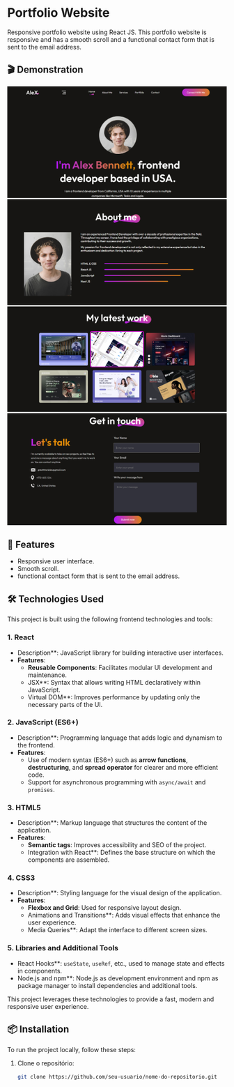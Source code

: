 # Portfolio Website

Responsive portfolio website using React JS. This portfolio website is responsive and has a smooth scroll and a functional contact form that is sent to the email address.


## 🎬 Demonstration


![image](https://github.com/joanadecastro/portfolio-react/blob/main/src/assets/cap1.png)
![image](https://github.com/joanadecastro/portfolio-react/blob/main/src/assets/cap2.png)
![image](https://github.com/joanadecastro/portfolio-react/blob/main/src/assets/cap3.png)
![image](https://github.com/joanadecastro/portfolio-react/blob/main/src/assets/cap4.png)


## 🚀 Features

- Responsive user interface.
- Smooth scroll.
- functional contact form that is sent to the email address.

## 🛠️ Technologies Used

This project is built using the following frontend technologies and tools:

### 1. React
- Description**: JavaScript library for building interactive user interfaces.
- **Features**:
  - **Reusable Components**: Facilitates modular UI development and maintenance.
  - JSX**: Syntax that allows writing HTML declaratively within JavaScript.
  - Virtual DOM**: Improves performance by updating only the necessary parts of the UI.

### 2. JavaScript (ES6+)
- Description**: Programming language that adds logic and dynamism to the frontend.
- **Features**:
  - Use of modern syntax (ES6+) such as **arrow functions**, **destructuring**, and **spread operator** for clearer and more efficient code.
  - Support for asynchronous programming with `async/await` and `promises`.

### 3. HTML5
- Description**: Markup language that structures the content of the application.
- **Features**:
  - **Semantic tags**: Improves accessibility and SEO of the project.
  - Integration with React**: Defines the base structure on which the components are assembled.

### 4. CSS3
- Description**: Styling language for the visual design of the application.
- **Features**:
  - **Flexbox and Grid**: Used for responsive layout design.
  - Animations and Transitions**: Adds visual effects that enhance the user experience.
  - Media Queries**: Adapt the interface to different screen sizes.

### 5. Libraries and Additional Tools
- React Hooks**: `useState`, `useRef`, etc., used to manage state and effects in components.
- Node.js and npm**: Node.js as development environment and npm as package manager to install dependencies and additional tools.


This project leverages these technologies to provide a fast, modern and responsive user experience.


## 📦 Installation

To run the project locally, follow these steps:

1. Clone o repositório:
   ```bash
   git clone https://github.com/seu-usuario/nome-do-repositorio.git

